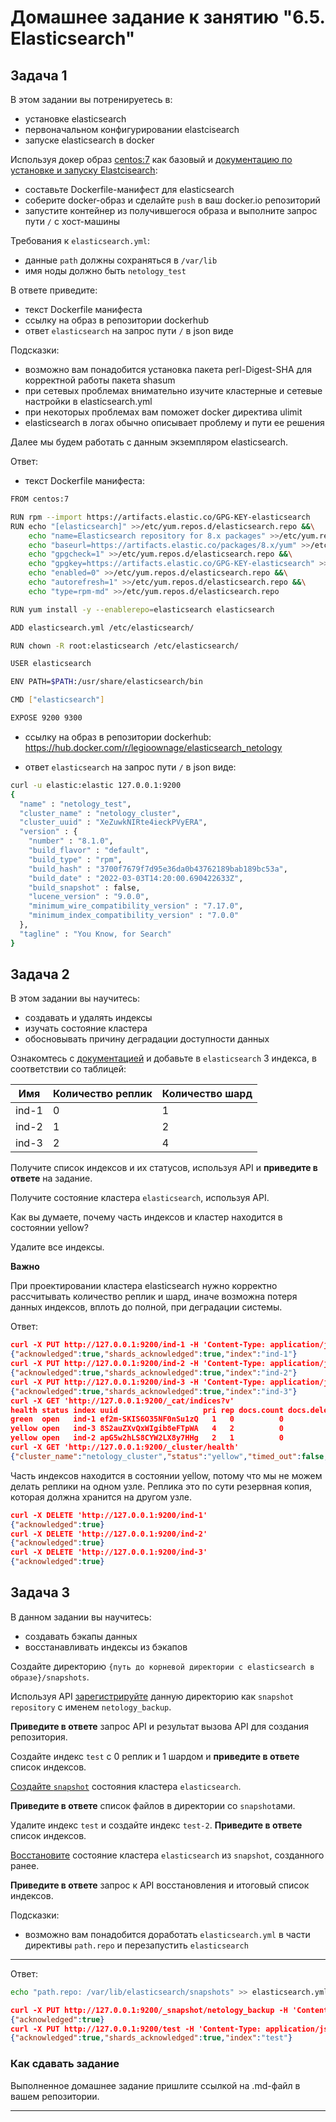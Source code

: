 # Домашнее задание к занятию "6.5. Elasticsearch"

## Задача 1

В этом задании вы потренируетесь в:
- установке elasticsearch
- первоначальном конфигурировании elastcisearch
- запуске elasticsearch в docker

Используя докер образ [centos:7](https://hub.docker.com/_/centos) как базовый и 
[документацию по установке и запуску Elastcisearch](https://www.elastic.co/guide/en/elasticsearch/reference/current/targz.html):

- составьте Dockerfile-манифест для elasticsearch
- соберите docker-образ и сделайте `push` в ваш docker.io репозиторий
- запустите контейнер из получившегося образа и выполните запрос пути `/` c хост-машины

Требования к `elasticsearch.yml`:
- данные `path` должны сохраняться в `/var/lib`
- имя ноды должно быть `netology_test`

В ответе приведите:
- текст Dockerfile манифеста
- ссылку на образ в репозитории dockerhub
- ответ `elasticsearch` на запрос пути `/` в json виде

Подсказки:
- возможно вам понадобится установка пакета perl-Digest-SHA для корректной работы пакета shasum
- при сетевых проблемах внимательно изучите кластерные и сетевые настройки в elasticsearch.yml
- при некоторых проблемах вам поможет docker директива ulimit
- elasticsearch в логах обычно описывает проблему и пути ее решения

Далее мы будем работать с данным экземпляром elasticsearch.

Ответ: 

- текст Dockerfile манифеста:
```bash
FROM centos:7

RUN rpm --import https://artifacts.elastic.co/GPG-KEY-elasticsearch
RUN echo "[elasticsearch]" >>/etc/yum.repos.d/elasticsearch.repo &&\
    echo "name=Elasticsearch repository for 8.x packages" >>/etc/yum.repos.d/elasticsearch.repo &&\
    echo "baseurl=https://artifacts.elastic.co/packages/8.x/yum" >>/etc/yum.repos.d/elasticsearch.repo &&\
    echo "gpgcheck=1" >>/etc/yum.repos.d/elasticsearch.repo &&\
    echo "gpgkey=https://artifacts.elastic.co/GPG-KEY-elasticsearch" >>/etc/yum.repos.d/elasticsearch.repo &&\
    echo "enabled=0" >>/etc/yum.repos.d/elasticsearch.repo &&\
    echo "autorefresh=1" >>/etc/yum.repos.d/elasticsearch.repo &&\
    echo "type=rpm-md" >>/etc/yum.repos.d/elasticsearch.repo

RUN yum install -y --enablerepo=elasticsearch elasticsearch

ADD elasticsearch.yml /etc/elasticsearch/

RUN chown -R root:elasticsearch /etc/elasticsearch/

USER elasticsearch

ENV PATH=$PATH:/usr/share/elasticsearch/bin

CMD ["elasticsearch"]

EXPOSE 9200 9300
```
- ссылку на образ в репозитории dockerhub: https://hub.docker.com/r/legioownage/elasticsearch_netology

- ответ `elasticsearch` на запрос пути `/` в json виде:
```bash
curl -u elastic:elastic 127.0.0.1:9200
{
  "name" : "netology_test",
  "cluster_name" : "netology_cluster",
  "cluster_uuid" : "XeZuwkNIRte4ieckPVyERA",
  "version" : {
    "number" : "8.1.0",
    "build_flavor" : "default",
    "build_type" : "rpm",
    "build_hash" : "3700f7679f7d95e36da0b43762189bab189bc53a",
    "build_date" : "2022-03-03T14:20:00.690422633Z",
    "build_snapshot" : false,
    "lucene_version" : "9.0.0",
    "minimum_wire_compatibility_version" : "7.17.0",
    "minimum_index_compatibility_version" : "7.0.0"
  },
  "tagline" : "You Know, for Search"
}
```

## Задача 2

В этом задании вы научитесь:
- создавать и удалять индексы
- изучать состояние кластера
- обосновывать причину деградации доступности данных

Ознакомтесь с [документацией](https://www.elastic.co/guide/en/elasticsearch/reference/current/indices-create-index.html) 
и добавьте в `elasticsearch` 3 индекса, в соответствии со таблицей:

| Имя | Количество реплик | Количество шард |
|-----|-------------------|-----------------|
| ind-1| 0 | 1 |
| ind-2 | 1 | 2 |
| ind-3 | 2 | 4 |

Получите список индексов и их статусов, используя API и **приведите в ответе** на задание.

Получите состояние кластера `elasticsearch`, используя API.

Как вы думаете, почему часть индексов и кластер находится в состоянии yellow?

Удалите все индексы.

**Важно**

При проектировании кластера elasticsearch нужно корректно рассчитывать количество реплик и шард,
иначе возможна потеря данных индексов, вплоть до полной, при деградации системы.

Ответ:
```json
curl -X PUT http://127.0.0.1:9200/ind-1 -H 'Content-Type: application/json' -d '{"settings": {"number_of_shards": 1, "number_of_replicas": 0}}'
{"acknowledged":true,"shards_acknowledged":true,"index":"ind-1"}
curl -X PUT http://127.0.0.1:9200/ind-2 -H 'Content-Type: application/json' -d '{"settings": {"number_of_shards": 2, "number_of_replicas": 1}}'
{"acknowledged":true,"shards_acknowledged":true,"index":"ind-2"}
curl -X PUT http://127.0.0.1:9200/ind-3 -H 'Content-Type: application/json' -d '{"settings": {"number_of_shards": 4, "number_of_replicas": 2}}'
{"acknowledged":true,"shards_acknowledged":true,"index":"ind-3"}
curl -X GET 'http://127.0.0.1:9200/_cat/indices?v'
health status index uuid                   pri rep docs.count docs.deleted store.size pri.store.size
green  open   ind-1 ef2m-SKIS6O35NF0nSu1zQ   1   0          0            0       225b           225b
yellow open   ind-3 8S2auZXvQxWIgib8eFTpWA   4   2          0            0       900b           900b
yellow open   ind-2 apG5w2hLS8CYW2LX8y7HHg   2   1          0            0       450b           450b
curl -X GET 'http://127.0.0.1:9200/_cluster/health'
{"cluster_name":"netology_cluster","status":"yellow","timed_out":false,"number_of_nodes":1,"number_of_data_nodes":1,"active_primary_shards":8,"active_shards":8,"relocating_shards":0,"initializing_shards":0,"unassigned_shards":10,"delayed_unassigned_shards":0,"number_of_pending_tasks":0,"number_of_in_flight_fetch":0,"task_max_waiting_in_queue_millis":0,"active_shards_percent_as_number":44.44444444444444}
```
Часть индексов находится в состоянии yellow, потому что мы не можем делать реплики на одном узле. Реплика это по сути резервная копия, которая должна хранится на другом узле.
```json
curl -X DELETE 'http://127.0.0.1:9200/ind-1'
{"acknowledged":true}
curl -X DELETE 'http://127.0.0.1:9200/ind-2'
{"acknowledged":true}
curl -X DELETE 'http://127.0.0.1:9200/ind-3'
{"acknowledged":true}
```


## Задача 3

В данном задании вы научитесь:
- создавать бэкапы данных
- восстанавливать индексы из бэкапов

Создайте директорию `{путь до корневой директории с elasticsearch в образе}/snapshots`.

Используя API [зарегистрируйте](https://www.elastic.co/guide/en/elasticsearch/reference/current/snapshots-register-repository.html#snapshots-register-repository) 
данную директорию как `snapshot repository` c именем `netology_backup`.

**Приведите в ответе** запрос API и результат вызова API для создания репозитория.

Создайте индекс `test` с 0 реплик и 1 шардом и **приведите в ответе** список индексов.

[Создайте `snapshot`](https://www.elastic.co/guide/en/elasticsearch/reference/current/snapshots-take-snapshot.html) 
состояния кластера `elasticsearch`.

**Приведите в ответе** список файлов в директории со `snapshot`ами.

Удалите индекс `test` и создайте индекс `test-2`. **Приведите в ответе** список индексов.

[Восстановите](https://www.elastic.co/guide/en/elasticsearch/reference/current/snapshots-restore-snapshot.html) состояние
кластера `elasticsearch` из `snapshot`, созданного ранее. 

**Приведите в ответе** запрос к API восстановления и итоговый список индексов.

Подсказки:
- возможно вам понадобится доработать `elasticsearch.yml` в части директивы `path.repo` и перезапустить `elasticsearch`

---

Ответ:
```bash
echo "path.repo: /var/lib/elasticsearch/snapshots" >> elasticsearch.yml
```
```json
curl -X PUT http://127.0.0.1:9200/_snapshot/netology_backup -H 'Content-Type: application/json' -d '{"type": "fs", "settings": {"location": "/var/lib/elasticsearch/snapshots"}}'
{"acknowledged":true}
curl -X PUT http://127.0.0.1:9200/test -H 'Content-Type: application/json' -d'{"settings": {"number_of_shards": 1, "number_of_replicas": 0}}'
{"acknowledged":true,"shards_acknowledged":true,"index":"test"}
```

### Как cдавать задание

Выполненное домашнее задание пришлите ссылкой на .md-файл в вашем репозитории.

---
